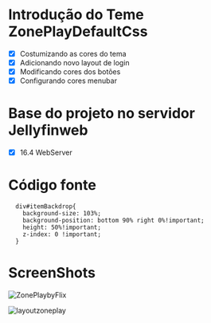 # Introdução do Teme ZonePlayDefaultCss

- [x] Costumizando as cores do tema
- [x] Adicionando novo layout de login
- [x] Modificando cores dos botões
- [x] Configurando cores menubar

# Base do projeto no servidor Jellyfinweb

- [x] 16.4 WebServer

# Código fonte 
```
  div#itemBackdrop{
    background-size: 103%;
    background-position: bottom 90% right 0%!important;
    height: 50%!important;
    z-index: 0 !important;
  }
```

# ScreenShots

![ZonePlaybyFlix](https://user-images.githubusercontent.com/65917790/105441984-6a8da300-5c48-11eb-86b5-ab473d1cb970.png)

![layoutzoneplay](https://user-images.githubusercontent.com/65917790/105441980-695c7600-5c48-11eb-913d-114ee03eb9c0.png)


